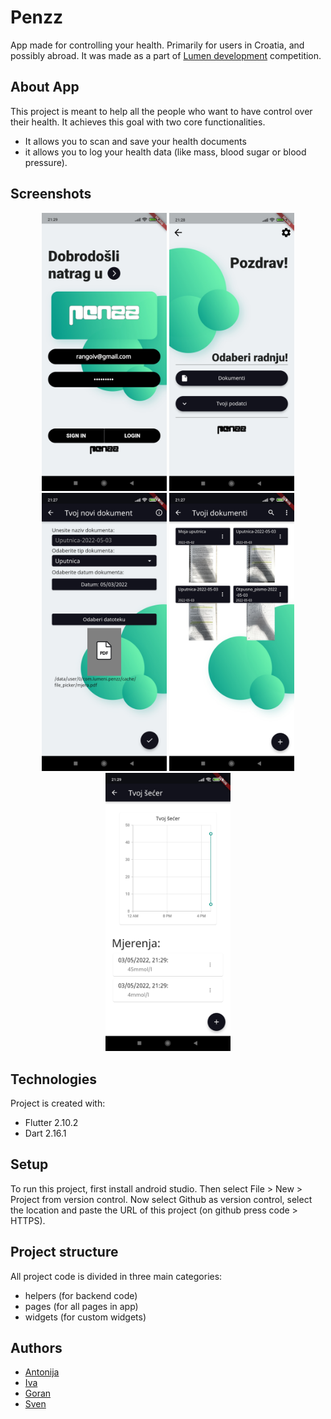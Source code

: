 
# Penzz
App made for controlling your health. Primarily for users in Croatia, and possibly abroad.
It was made as a part of [Lumen development](https://www.estudent.hr/projekti/lumen-development) competition.

## About App
This project is meant to help all the people who want to have control over their health.
It achieves this goal with two core functionalities.
* It allows you to scan and save your health documents
* it allows you to log your health data (like mass, blood sugar or blood pressure).

## Screenshots
<div align="center">
    <img src="/images/screenshots/login_page.jpg" width="200px"</img> 
    <img src="/images/screenshots/welcome_screen.jpg" width="200px"</img> 
    <img src="/images/screenshots/add_document_import_1.jpg" width="200px"</img> 
    <img src="/images/screenshots/your_documents_1.jpg" width="200px"</img> 
    <img src="/images/screenshots/your_sugar.jpg" width="200px"</img> 
</div>

## Technologies
Project is created with:
* Flutter 2.10.2
* Dart 2.16.1

## Setup
To run this project, first install android studio.
Then select File > New > Project from version control.
Now select Github as version control, select the location and paste the URL of this project (on github press code > HTTPS).

## Project structure
All project code is divided in three main categories: 
* helpers (for backend code)
* pages (for all pages in app)
* widgets (for custom widgets)

## Authors
* [Antonija](https://github.com/AntonijaL)
* [Iva](https://github.com/ivasaurus)
* [Goran](https://github.com/rangoiv)
* [Sven](https://github.com/Boltzmann314)
